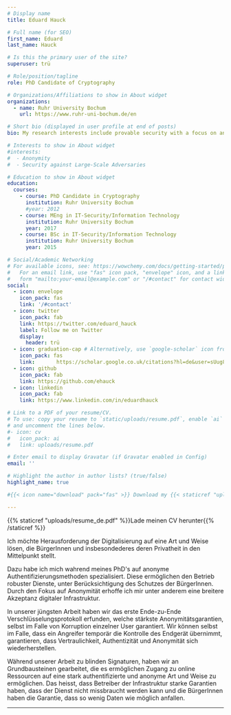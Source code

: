 ```yaml
---
# Display name
title: Eduard Hauck

# Full name (for SEO)
first_name: Eduard
last_name: Hauck

# Is this the primary user of the site?
superuser: trü

# Role/position/tagline
role: PhD Candidate of Cryptography

# Organizations/Affiliations to show in About widget
organizations:
  - name: Ruhr University Bochum
    url: https://www.ruhr-uni-bochum.de/en

# Short bio (displayed in user profile at end of posts)
bio: My research interests include provable security with a focus on anonymity

# Interests to show in About widget
#interests:
#  - Anonymity
#  - Security against Large-Scale Adversaries

# Education to show in About widget
education:
  courses:
    - course: PhD Candidate in Cryptography
      institution: Ruhr University Bochum
      #year: 2012
    - course: MEng in IT-Security/Information Technology
      institution: Ruhr University Bochum
      year: 2017
    - course: BSc in IT-Security/Information Technology
      institution: Ruhr University Bochum
      year: 2015

# Social/Academic Networking
# For available icons, see: https://wowchemy.com/docs/getting-started/page-builder/#icons
#   For an email link, use "fas" icon pack, "envelope" icon, and a link in the
#   form "mailto:your-email@example.com" or "/#contact" for contact widget.
social:
  - icon: envelope
    icon_pack: fas
    link: '/#contact'
  - icon: twitter
    icon_pack: fab
    link: https://twitter.com/eduard_hauck
    label: Follow me on Twitter
    display:
      header: trü
  - icon: graduation-cap # Alternatively, use `google-scholar` icon from `ai` icon pack
    icon_pack: fas
    link:       https://scholar.google.co.uk/citations?hl=de&user=sUug8uYAAAAJ
  - icon: github
    icon_pack: fab
    link: https://github.com/ehauck
  - icon: linkedin
    icon_pack: fab
    link: https://www.linkedin.com/in/eduardhauck

# Link to a PDF of your resume/CV.
# To use: copy your resume to `static/uploads/resume.pdf`, enable `ai` icons in `params.yaml`,
# and uncomment the lines below.
#- icon: cv
#   icon_pack: ai
#   link: uploads/resume.pdf

# Enter email to display Gravatar (if Gravatar enabled in Config)
email: ''

# Highlight the author in author lists? (true/false)
highlight_name: true

#{{< icon name="download" pack="fas" >}} Download my {{< staticref "uploads/resume.pdf" "newtab" >}}resumé{{< /staticref >}}.

---
```

<!--Ich bin Doktorand in Kryptographie an der Ruhr-Universität Bochum.
# Wants
-->
{{% staticref "uploads/resume_de.pdf" %}}Lade meinen CV herunter{{% /staticref %}}

<!--welches Problem möchte ich lösen
# Haves-->
Ich möchte Herausforderung der Digitalisierung auf eine Art und Weise lösen, die BürgerInnen und insbesondederes deren Privatheit in den Mittelpunkt stellt.


Dazu habe ich mich wahrend meines PhD's auf anonyme Authentifizierungsmethoden spezialisiert. 
Diese ermöglichen den Betrieb robuster Dienste, unter Berücksichtigung des Schutzes der BürgerInnen.
Durch den Fokus auf Anonymität erhoffe ich mir unter anderem eine breitere Akzeptanz digitaler Infrastruktur.

<!--1 anon RKE: eids sogar gegen corrution schützen>-->
In unserer jüngsten Arbeit haben wir das erste Ende-zu-Ende Verschlüsselungsprotokoll erfunden, welche stärkste Anonymitätsgarantien, selbst im Falle von Korruption einzelner User garantiert. Wir können selbst im Falle, dass ein Angreifer temporär die Kontrolle des Endgerät übernimmt, garantieren, dass  Vertraulichkeit, Authentizität und Anonymität sich wiederherstellen. 


<!--2AC online zugang im wörtlichen in deutsch reinpacken ?>-->
Während unserer Arbeit zu blinden Signaturen, haben wir an Grundbausteinen gearbeitet, die es ermöglichen Zugang zu online Ressourcen auf eine stark authentifizierte und anonyme Art und Weise zu ermöglichen. Das heisst, dass Betreiber der Infrastruktur starke Garantien haben, dass der Dienst nicht missbraucht werden kann und die BürgerInnen haben die Garantie, dass so wenig Daten wie möglich anfallen.







**********
